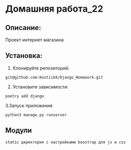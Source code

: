 # Домашняя работа_22
## Описание:
Проект интернет магазина
## Установка:
1. Клонируйте репозиторий:
```
git@github.com:Kostiik8/Django_Homework.git
```
2. Установите зависимости:
```
poetry add django
```
3.Запуск приложения 
```
python3 manage.py runserver
```
## Модули
```
static директория с настройками boostrap для js и css
```